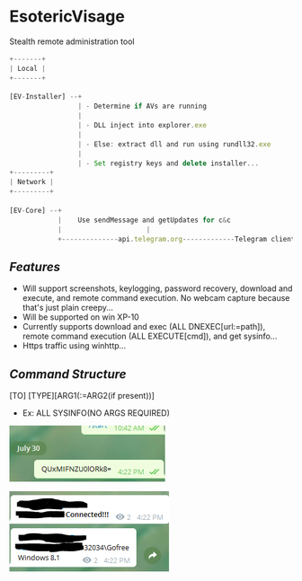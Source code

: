 # EsotericVisage
Stealth remote administration tool 
```javascript
+-------+
| Local |
+-------+

[EV-Installer] --+
                 | - Determine if AVs are running
                 |
                 | - DLL inject into explorer.exe
                 |
                 | - Else: extract dll and run using rundll32.exe
                 |
                 | - Set registry keys and delete installer...
+---------+      
| Network | 
+---------+              
           
[EV-Core] --+ 
            |    Use sendMessage and getUpdates for c&c
            |                     | 
            +--------------api.telegram.org-------------Telegram client
```
*Features*
----------
* Will support screenshots, keylogging, password recovery, download and execute, and remote command execution. No webcam capture because that's just plain creepy...
* Will be supported on win XP-10
* Currently supports download and exec (ALL DNEXEC[url:=path]), remote command execution (ALL EXECUTE[cmd]), and get sysinfo... 
* Https traffic using winhttp...

*Command Structure*
-----------
[TO] [TYPE][ARG1(:=ARG2(if present))] 

* Ex: ALL SYSINFO(NO ARGS REQUIRED) 

![alt text](https://raw.githubusercontent.com/JebSmith/EsotericVisage/master/images/data1.PNG)

![alt text](https://raw.githubusercontent.com/JebSmith/EsotericVisage/master/images/data2.PNG)
